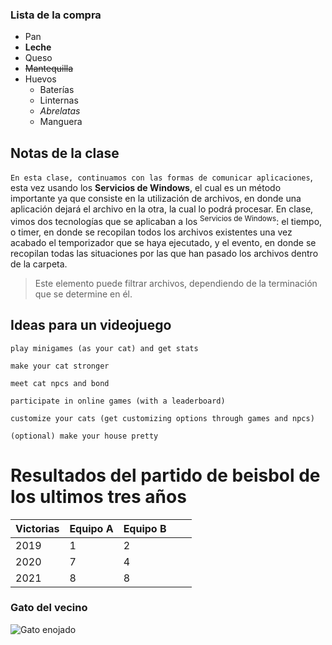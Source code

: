 ### Lista de la compra

- Pan
- **Leche**
- Queso
- ~~Mantequilla~~
- Huevos
    - Baterías
    - Linternas
    - *Abrelatas*
    - Manguera

## **Notas de la clase**

`En esta clase, continuamos con las formas de comunicar aplicaciones`, esta vez usando los **Servicios de Windows**, el cual es un método importante ya que consiste en la utilización de archivos, en donde una aplicación dejará el archivo en la otra, la cual lo podrá procesar. En clase, vimos dos tecnologías que se aplicaban a los <sup>Servicios de Windows</sup>: el tiempo, o timer, en donde se recopilan todos los archivos existentes una vez acabado el temporizador que se haya ejecutado, y el evento,  en donde se recopilan todas las situaciones por las que han pasado los archivos dentro de la carpeta.

>  Este elemento puede filtrar archivos, dependiendo de la terminación que se determine en él.

## Ideas para un videojuego

`play minigames (as your cat) and get stats`

`make your cat stronger`

`meet cat npcs and bond`

`participate in online games (with a leaderboard)`

`customize your cats (get customizing options through games and npcs)`

`(optional) make your house pretty`

# Resultados del partido de beisbol de los ultimos tres años

| Victorias | Equipo A | Equipo B |   |   |
|-----------|----------|----------|---|---|
| 2019      | 1        | 2        |   |   |
| 2020      | 7        | 4        |   |   |
| 2021      | 8        | 8        |   |   |


### Gato del vecino

![Gato enojado](https://www.webconsultas.com/sites/default/files/styles/wc_adaptive_noticia__small/public/media/2022/02/17/dia_internacional_gato_p.jpg)
